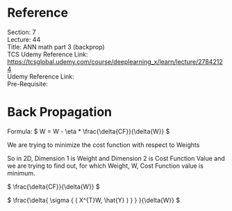 # Reference

Section: 7 \
Lecture: 44 \
Title: ANN math part 3 (backprop) \
TCS Udemy Reference Link: https://tcsglobal.udemy.com/course/deeplearning_x/learn/lecture/27842124 \
Udemy Reference Link: \
Pre-Requisite:

# Back Propagation

Formula: $ W = W - \eta \* \frac{\delta{CF}}{\delta{W}} $

We are trying to minimize the cost function with respect to Weights

So in 2D, Dimension 1 is Weight and Dimension 2 is Cost Function Value and we are trying to find out, for which Weight, W, Cost Function value is minimum.

$ \frac{\delta{CF}}{\delta{W}} $

$ \frac{\delta{ \sigma { ( X^{T}W, \hat{Y} ) } } }{\delta{W}} $

```python

```
